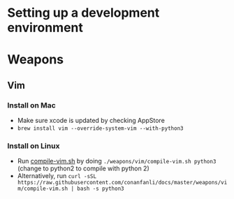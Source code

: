 Setting up a development environment
====================================
# Weapons
## Vim
### Install on Mac
- Make sure xcode is updated by checking AppStore
- `brew install vim --override-system-vim --with-python3`
### Install on Linux
- Run [compile-vim.sh](weapons/vim/compile-vim.sh) by doing `./weapons/vim/compile-vim.sh python3` (change to python2 to compile with python 2)
- Alternatively, run `curl -sSL https://raw.githubusercontent.com/conanfanli/docs/master/weapons/vim/compile-vim.sh | bash -s python3`
### 

